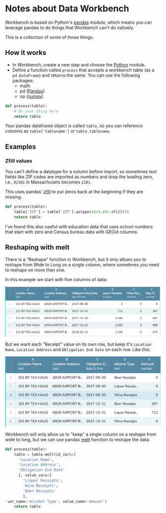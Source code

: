 # Notes about Data Workbench

Workbench is based on Python's [pandas]() module, which means you can leverage pandas to do things that Workbench can't do natively.

This is a collection of some of those things.

## How it works

- In Workbench, create a new step and choose the [Python](http://help.workbenchdata.com/en/articles/1484226-python-editor) module.
- Define a function called `process` that accepts a workbench table (as a `pd.DataFrame`) and returns the same. You can use the following packages:
  - math
  - pd ([Pandas](https://pandas.pydata.org/pandas-docs/stable/reference/index.html))
  - np ([numpy](https://docs.scipy.org/doc/numpy/reference/routines.html))

```python
def process(table):
    # Do your thing here
    return table
```

Your pandas dataframe object is called `table`, so you can reference columns as `table['tablename']` or `table.tablename`.

## Examples

### Zfill values

You can't define a datatype for a column before import, so sometimes text fields like ZIP codes are imported as numbers and drop the leading zero, i.e., `02101` in Massachusets becomes `2101`.

This uses pandas' [zfill](https://pandas.pydata.org/pandas-docs/stable/reference/api/pandas.Series.str.zfill.html) to put zeros back at the beginning if they are missing.

```python
def process(table):
    table['ZIP'] = table['ZIP'].astype(str).str.zfill(5)
    return table
```

I've found this also useful with education data that uses school numbers that start with zero and Census bureau data with GEOid columns.

## Reshaping with melt

There is a "Reshape" function in Workbench, but it only allows you to reshape from Wide to Long on a single column, where sometimes you need to reshape on more than one.

In this example we start with five columns of data:

![6 cols](images/wb-6cols.png)

But we want each "Receipt" value on its own row, but keep it's `Location Name`, `Location Address` and `Obligation End Date` on each row. Like this:

![melted](images/wb-melted.png)

Workbench will only allow us to "keep" a single column on a reshape from wide to long, but we can use pandas [melt](https://pandas.pydata.org/pandas-docs/stable/reference/api/pandas.melt.html) function to reshape the data:

```python
def process(table):
    table = table.melt(id_vars=[
      'Location Name',
      'Location Address',
      'Obligation End Date'
      ], value_vars=[
        'Liquor Receipts',
        'Wine Receipts',
        'Beer Receipts'
        ],
 var_name='Alcohol Type', value_name='Amount')
    return table
```

